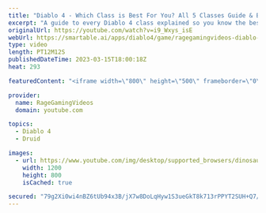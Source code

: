 ```yaml
---
title: "Diablo 4 - Which Class is Best For You? All 5 Classes Guide & Breakdown - Necromancer, Druid & More!"
excerpt: "A guide to every Diablo 4 class explained so you know the best one! Enjoy! Support us on Patreon: http://bit.ly/1FUac4S Hunters ..."
originalUrl: https://youtube.com/watch?v=i9_Wxys_isE
webUrl: https://smartable.ai/apps/diablo4/game/ragegamingvideos-diablo-4-which-class-is-best-for-you-all-5-classes-guide-breakdown-necromancer-druid-more/
type: video
length: PT12M12S
publishedDateTime: 2023-03-15T18:00:18Z
heat: 293

featuredContent: "<iframe width=\"800\" height=\"500\" frameborder=\"0\" src=\"https://www.youtube.com/embed/i9_Wxys_isE\" allow=\"accelerometer; autoplay; encrypted-media; gyroscope; picture-in-picture\" allowfullscreen></iframe>"

provider:
  name: RageGamingVideos
  domain: youtube.com

topics:
  - Diablo 4
  - Druid

images:
  - url: https://www.youtube.com/img/desktop/supported_browsers/dinosaur.png
    width: 1200
    height: 800
    isCached: true

secured: "79g2Xi0wi4nBZ6tUb94x3B/jX7w8DoLqHyw1S3ueGkT8k713rPPYT2SUH+Q7/oGL3EKxOhuXZFSqfrZahBFPQE0FdxYdw1JdTZFsWN4lzI5AlcjJCdbqc/J3HuzWq09RD+h7pz7LFxYDxOd6aCOSl2S0qGv7bHVyG82l6o4upR20WoOIX56NWWYk6Bru5HWdrfhab/z92mbyUTDaKufe8nj2jML20S6Rg5aAw1EGXT7u65QykrZtso1Q4rGiPGbiA6HHXP+fOPnGNrnobMPO8G77B9CaneiLmFnfBbGvfB1WB6QQeSz6Td9Qq0VA4N52+CPIg5KkEdvIA5gMUUl20VnxUuQC0osxz6Oi7lH8xu0vs6YxU0phigriCLQTFvE9t4ObiGOXzK/EzHvHQhv1BQ==;9ca1hkSbfTYw4vnszAyThA=="
---
```


